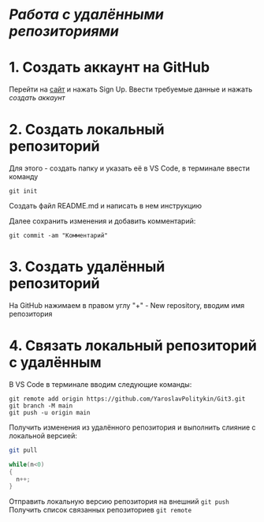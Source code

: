 # ***Работа с удалёнными репозиториями***

# 1. Создать аккаунт на GitHub
Перейти на [сайт](https://github.com) и нажать Sign Up.
Ввести требуемые данные и нажать *создать аккаунт*
# 2. Создать локальный репозиторий

Для этого - создать папку и указать её в VS Code,
в терминале ввести команду
````
git init
````
Создать файл README.md и написать в нем инструкцию

Далее сохранить изменения и добавить комментарий:
````
git commit -am "Комментарий"
````
# 3. Создать удалённый репозиторий
На GitHub нажимаем в правом углу "+" - New repository, вводим имя репозитория
# 4. Связать локальный репозиторий с удалённым
В VS Code в терминале вводим следующие команды:
````
git remote add origin https://github.com/YaroslavPolitykin/Git3.git
git branch -M main
git push -u origin main
````
Получить изменения из удалённого репозитория и выполнить слияние с локальной версией:
```bash
git pull
```
```c#
while(n<0)
{
  n++;
}
```

Отправить локальную версию репозитория на внешний `git push`
Получить список связанных репозиториев `git remote`
